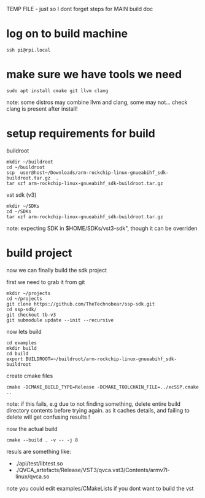 TEMP FILE - just so I dont forget steps for MAIN build doc


# log on to build machine

```
ssh pi@rpi.local
```

# make sure we have tools we need

```
sudo apt install cmake git llvm clang
```

note: some distros may combine llvm and clang, some may not... 
check clang is present after install!


# setup requirements for build

buildroot
```
mkdir ~/buildroot
cd ~/buildroot
scp  user@host~/Downloads/arm-rockchip-linux-gnueabihf_sdk-buildroot.tar.gz  .
tar xzf arm-rockchip-linux-gnueabihf_sdk-buildroot.tar.gz
```

vst sdk (v3)
```
mkdir ~/SDKs
cd ~/SDKs
tar xzf arm-rockchip-linux-gnueabihf_sdk-buildroot.tar.gz
```

note: expecting SDK in $HOME/SDKs/vst3-sdk", though it can be overriden


# build project
now we can finally build the sdk project 

first we need to grab it from git

```
mkdir ~/projects
cd ~/projects
git clone https://github.com/TheTechnobear/ssp-sdk.git
cd ssp-sdk/
git checkout tb-v3
git submodule update --init --recursive
```

now lets build 

```
cd examples
mkdir build 
cd build
export BUILDROOT=~/buildroot/arm-rockchip-linux-gnueabihf_sdk-buildroot
```



create cmake files

```
cmake -DCMAKE_BUILD_TYPE=Release -DCMAKE_TOOLCHAIN_FILE=../xcSSP.cmake .. 
```

note: if this fails, e.g due to not finding something, delete entire build directory contents before trying again.
as it caches details, and failing to delete will get confusing results ! 


now the actual build 

```
cmake --build . -v -- -j 8
```

resuls are something like: 
- ./api/test/libtest.so
- ./QVCA_artefacts/Release/VST3/qvca.vst3/Contents/armv7l-linux/qvca.so



note you could edit examples/CMakeLists if you dont want to build the vst

